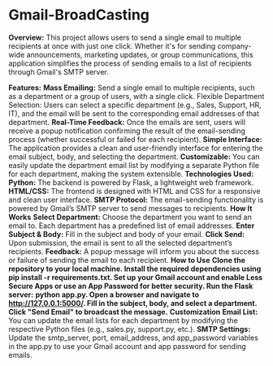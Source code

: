 # Gmail-BroadCasting
**Overview:** 
  This project allows users to send a single email to multiple recipients at once with just one click. Whether it's for sending company-wide announcements, marketing updates, or group communications, this application simplifies the process of sending emails to a list of recipients through Gmail's SMTP server.

**Features:**
**Mass Emailing:** Send a single email to multiple recipients, such as a department or a group of users, with a single click.
Flexible Department Selection: Users can select a specific department (e.g., Sales, Support, HR, IT), and the email will be sent to the corresponding email addresses of that department.
**Real-Time Feedback:** Once the emails are sent, users will receive a popup notification confirming the result of the email-sending process (whether successful or failed for each recipient).
**Simple Interface:** The application provides a clean and user-friendly interface for entering the email subject, body, and selecting the department.
**Customizable:** You can easily update the department email list by modifying a separate Python file for each department, making the system extensible.
**Technologies Used:**
**Python:** The backend is powered by Flask, a lightweight web framework.
**HTML/CSS:** The frontend is designed with HTML and CSS for a responsive and clean user interface.
**SMTP Protocol:** The email-sending functionality is powered by Gmail’s SMTP server to send messages to recipients.
**How It Works**
**Select Department:** Choose the department you want to send an email to. Each department has a predefined list of email addresses.
**Enter Subject & Body:** Fill in the subject and body of your email.
**Click Send:** Upon submission, the email is sent to all the selected department’s recipients.
**Feedback:** A popup message will inform you about the success or failure of sending the email to each recipient.
**How to Use**
**Clone the repository to your local machine.
Install the required dependencies using pip install -r requirements.txt.
Set up your Gmail account and enable Less Secure Apps or use an App Password for better security.
Run the Flask server:** **python app.py.
Open a browser and navigate to http://127.0.0.1:5000/.
Fill in the subject, body, and select a department.
Click "Send Email" to broadcast the message.**
**Customization**
**Email List:** You can update the email lists for each department by modifying the respective Python files (e.g., sales.py, support.py, etc.).
**SMTP Settings:** Update the smtp_server, port, email_address, and app_password variables in the app.py to use your Gmail account and app password for sending emails.
